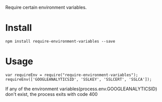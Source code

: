Require certain environment variables.


# Install

    npm install require-environment-variables --save
  
# Usage
  
    var requireEnv = require("require-environment-variables");
    requireEnv(['GOOGLEANALYTICSID', 'SSLKEY', 'SSLCERT', 'SSLCA']);

  If any of the environment variables(process.env.GOOGLEANALYTICSID) don't exist, the process exits with code 400
